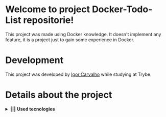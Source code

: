 # Welcome to project Docker-Todo-List repositorie!

This project was made using Docker knowledge. It doesn't implement any feature, it is a project just to gain some experience in Docker.

# Development

This project was developed by [Igor Carvalho](https://www.linkedin.com/in/dev-igor-carvalho/) while studying at Trybe.

# Details about the project

<details>
  <summary><strong>👨‍💻 Used tecnologies</strong></summary><br />

  - Docker
  - JavaScript

</details>
